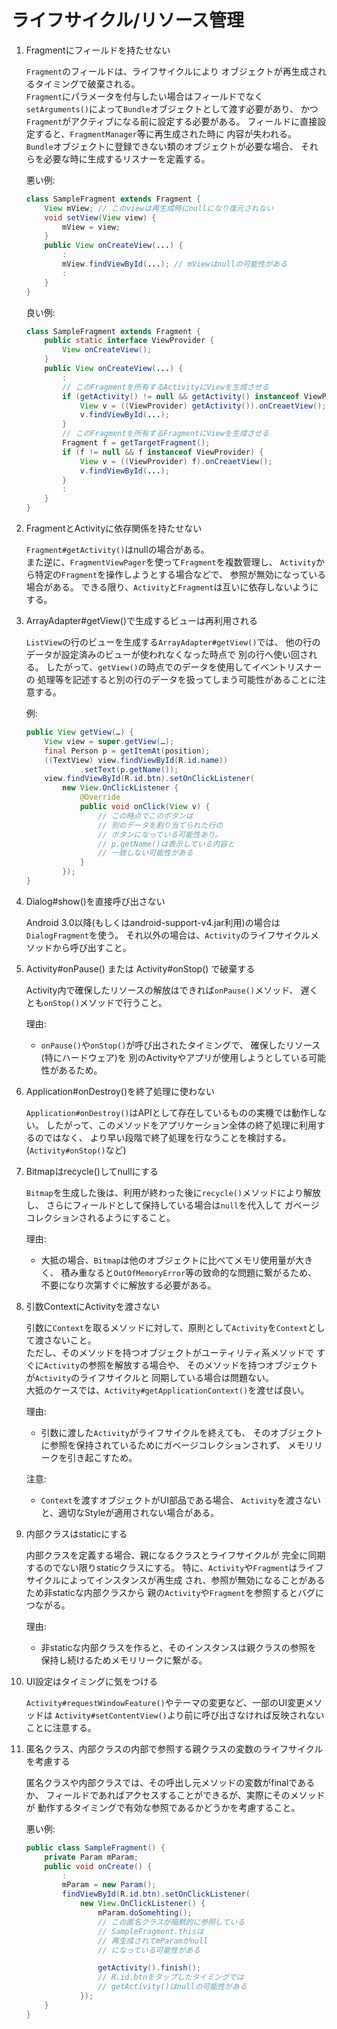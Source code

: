 # ライフサイクル/リソース管理

1.  Fragmentにフィールドを持たせない

    `Fragment`のフィールドは、ライフサイクルにより
    オブジェクトが再生成されるタイミングで破棄される。  
    `Fragment`にパラメータを付与したい場合はフィールドでなく
    `setArguments()`によって`Bundle`オブジェクトとして渡す必要があり、
    かつ`Fragment`がアクティブになる前に設定する必要がある。
    フィールドに直接設定すると、`FragmentManager`等に再生成された時に
    内容が失われる。  
    `Bundle`オブジェクトに登録できない類のオブジェクトが必要な場合、
    それらを必要な時に生成するリスナーを定義する。

    悪い例:

    ```java
    class SampleFragment extends Fragment {
        View mView; // このviewは再生成時にnullになり復元されない
        void setView(View view) {
            mView = view;
        }
        public View onCreateView(...) {
            :
            mView.findViewById(...); // mViewはnullの可能性がある
            :
        }
    }
    ```

    良い例:

    ```java
    class SampleFragment extends Fragment {
        public static interface ViewProvider {
            View onCreateView();
        }
        public View onCreateView(...) {
            :
            // このFragmentを所有するActivityにViewを生成させる
            if (getActivity() != null && getActivity() instanceof ViewProvider) {
                View v = ((ViewProvider) getActivity()).onCreaetView();
                v.findViewById(...);
            }
            // このFragmentを所有するFragmentにViewを生成させる
            Fragment f = getTargetFragment();
            if (f != null && f instanceof ViewProvider) {
                View v = ((ViewProvider) f).onCreaetView();
                v.findViewById(...);
            }
            :
        }
    }
    ```

1.  FragmentとActivityに依存関係を持たせない

    `Fragment#getActivity()`はnullの場合がある。  
    また逆に、`FragmentViewPager`を使って`Fragment`を複数管理し、
    `Activity`から特定の`Fragment`を操作しようとする場合などで、
    参照が無効になっている場合がある。
    できる限り、`Activity`と`Fragment`は互いに依存しないようにする。

1.  ArrayAdapter#getView()で生成するビューは再利用される

    `ListView`の行のビューを生成する`ArrayAdapter#getView()`では、
    他の行のデータが設定済みのビューが使われなくなった時点で
    別の行へ使い回される。
    したがって、`getView()`の時点でのデータを使用してイベントリスナーの
    処理等を記述すると別の行のデータを扱ってしまう可能性があることに注意する。

    例:

    ```java
    public View getView(…) {
        View view = super.getView(…);
        final Person p = getItemAt(position);
        ((TextView) view.findViewById(R.id.name))
                .setText(p.getName());
        view.findViewById(R.id.btn).setOnClickListener(
            new View.OnClickListener {
                @Override
                public void onClick(View v) {
                    // この時点でこのボタンは
                    // 別のデータを割り当てられた行の
                    // ボタンになっている可能性あり。
                    // p.getName()は表示している内容と
                    // 一致しない可能性がある
                }
            });
    }
    ```

1.  Dialog#show()を直接呼び出さない

    Android 3.0以降(もしくはandroid-support-v4.jar利用)の場合は`DialogFragment`を使う。
    それ以外の場合は、`Activity`のライフサイクルメソッドから呼び出すこと。

1.  Activity#onPause() または Activity#onStop() で破棄する

    Activity内で確保したリソースの解放はできれば`onPause()`メソッド、
    遅くとも`onStop()`メソッドで行うこと。  

    理由:

    * `onPause()`や`onStop()`が呼び出されたタイミングで、
      確保したリソース(特にハードウェア)を
      別のActivityやアプリが使用しようとしている可能性があるため。

1.  Application#onDestroy()を終了処理に使わない

    `Application#onDestroy()`はAPIとして存在しているものの実機では動作しない。
    したがって、このメソッドをアプリケーション全体の終了処理に利用するのではなく、
    より早い段階で終了処理を行なうことを検討する。
    (`Activity#onStop()`など)

1.  Bitmapはrecycle()してnullにする

    `Bitmap`を生成した後は、利用が終わった後に`recycle()`メソッドにより解放し、
    さらにフィールドとして保持している場合は`null`を代入して
    ガベージコレクションされるようにすること。  

    理由:

    * 大抵の場合、`Bitmap`は他のオブジェクトに比べてメモリ使用量が大きく、
      積み重なると`OutOfMemoryError`等の致命的な問題に繋がるため、
      不要になり次第すぐに解放する必要がある。

1.  引数ContextにActivityを渡さない

    引数に`Context`を取るメソッドに対して、原則として`Activity`を`Context`として渡さないこと。  
    ただし、そのメソッドを持つオブジェクトがユーティリティ系メソッドで
    すぐに`Activity`の参照を解放する場合や、
    そのメソッドを持つオブジェクトが`Activity`のライフサイクルと
    同期している場合は問題ない。  
    大抵のケースでは、`Activity#getApplicationContext()`を渡せば良い。

    理由:

    * 引数に渡した`Activity`がライフサイクルを終えても、
      そのオブジェクトに参照を保持されているためにガベージコレクションされず、
      メモリリークを引き起こすため。

    注意:

    * `Context`を渡すオブジェクトがUI部品である場合、
      `Activity`を渡さないと、適切なStyleが適用されない場合がある。

1.  内部クラスはstaticにする

    内部クラスを定義する場合、親になるクラスとライフサイクルが
    完全に同期するのでない限りstaticクラスにする。
    特に、`Activity`や`Fragment`はライフサイクルによってインスタンスが再生成
    され、参照が無効になることがあるため非staticな内部クラスから
    親の`Activity`や`Fragment`を参照するとバグにつながる。

    理由:

    * 非staticな内部クラスを作ると、そのインスタンスは親クラスの参照を
      保持し続けるためメモリリークに繋がる。

1.  UI設定はタイミングに気をつける

    `Activity#requestWindowFeature()`やテーマの変更など、一部のUI変更メソッドは
    `Activity#setContentView()`より前に呼び出さなければ反映されないことに注意する。

1.  匿名クラス、内部クラスの内部で参照する親クラスの変数のライフサイクルを考慮する

    匿名クラスや内部クラスでは、その呼出し元メソッドの変数がfinalであるか、
    フィールドであればアクセスすることができるが、実際にそのメソッドが
    動作するタイミングで有効な参照であるかどうかを考慮すること。

    悪い例:

    ```java
    public class SampleFragment() {
        private Param mParam;
        public void onCreate() {
            :
            mParam = new Param();
            findViewById(R.id.btn).setOnClickListener(
                new View.OnClickListener() {
                    mParam.doSomehting();
                    // この匿名クラスが暗黙的に参照している
                    // SampleFragment.thisは
                    // 再生成されてmParamがnull
                    // になっている可能性がある

                    getActivity().finish();
                    // R.id.btnをタップしたタイミングでは
                    // getActivity()はnullの可能性がある
                });
        }
    }
    ```

